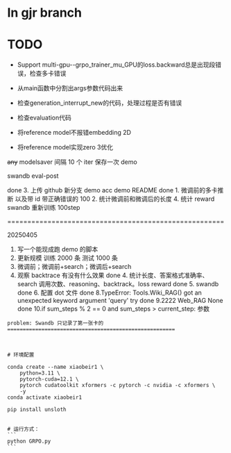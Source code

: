 # In gjr branch

# TODO

- Support multi-gpu--grpo_trainer_mu_GPU的loss.backward总是出现段错误，检查多卡错误
- 从main函数中分割出args参数代码出来
- 检查generation_interrupt_new的代码，处理过程是否有错误
- 检查evaluation代码


- 将reference model不报错embedding 2D
- 将reference model实现zero 3优化

~~any~~
modelsaver 间隔 10 个 iter 保存一次
demo

swandb
eval-post

<!-- - Load Xiaobei CKP -->
<!-- - 注意balance -->


done 3. 上传 github 新分支 demo acc demo  README
done 1. 微调前的多卡推断 以及带 id 带正确错误的 100
2. 统计微调前和微调后的长度
4. 统计 reward swandb 重新训练 100step

======================================================

20250405
1. 写一个能现成跑 demo 的脚本
2. 更新规模 训练 2000 条  测试 1000 条
3. 微调前；微调前+search；微调后+search
7. 观察 backtrace 有没有什么效果
done 4. 统计长度、答案格式准确率、search 调用次数、reasoning、backtrack。loss reward
done 5. swandb
done 6. 配置 dot 文件
done 8.TypeError: Tools.Wiki_RAG() got an unexpected keyword argument 'query' try
done 9.2222 Web_RAG None
done 10.if sum_steps % 2 == 0 and sum_steps > current_step: 参数
~~~
problem: Swandb 只记录了第一张卡的
======================================================



# 环境配置

conda create --name xiaobeir1 \
    python=3.11 \
    pytorch-cuda=12.1 \
    pytorch cudatoolkit xformers -c pytorch -c nvidia -c xformers \
    -y
conda activate xiaobeir1

pip install unsloth


# 运行方式：
```
python GRPO.py
```